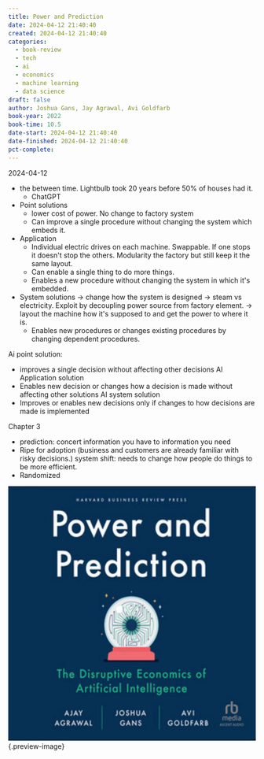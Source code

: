 ```yaml
---
title: Power and Prediction
date: 2024-04-12 21:40:40
created: 2024-04-12 21:40:40
categories:
  - book-review
  - tech
  - ai
  - economics
  - machine learning
  - data science
draft: false
author: Joshua Gans, Jay Agrawal, Avi Goldfarb
book-year: 2022
book-time: 10.5
date-start: 2024-04-12 21:40:40
date-finished: 2024-04-12 21:40:40
pct-complete:
---
```


2024-04-12

- the between time. Lightbulb took 20 years before 50% of houses had it. 
	- ChatGPT 
- Point solutions 
	- lower cost of power. No change to factory system 
	- Can improve a single procedure without changing the system which embeds it. 
- Application 
	- Individual electric drives on each machine. Swappable. If one stops it doesn't stop the others. Modularity the factory but still keep it the same layout. 
	- Can enable a single thing to do more things. 
	- Enables a new procedure without changing the system in which it's embedded. 
- System solutions → change how the system is designed → steam vs electricity. Exploit by decoupling power source from factory element. → layout the machine how it's supposed to and get the power to where it is. 
	- Enables new procedures or changes existing procedures by changing dependent procedures. 


Ai point solution:
- improves a single decision without affecting other decisions 
AI Application solution 
- Enables new decision or changes how a decision is made without affecting other solutions 
AI system solution 
- Improves or enables new decisions only if changes to how decisions are made is implemented 

Chapter 3

- prediction: concert information you have to information you need 
- Ripe for adoption (business and customers are already familiar with risky decisions.) system shift: needs to change how people do things to be more efficient. 
- Randomized 





![Power and Prediction](../img/book-power-and-prediction.jpeg){.preview-image}